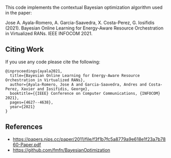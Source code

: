 
This code implements the contextual Bayesian optimization algorithm used in the paper:

Jose A. Ayala-Romero, A. Garcia-Saavedra, X. Costa-Perez, G. Iosifidis (2021). Bayesian Online Learning for Energy-Aware Resource Orchestration in Virtualized RANs. IEEE INFOCOM 2021.


## Citing Work
If you use any code please cite the following:
```
@inproceedings{ayala2021,
  title={Bayesian Online Learning for Energy-Aware Resource Orchestration in Virtualized RANs},
  author={Ayala-Romero, Jose A and Garcia-Saavedra, Andres and Costa-Perez, Xavier and Iosifidis, George},
  booktitle={{IEEE} Conference on Computer Communications, {INFOCOM} 2021},
  pages={4627--4638},
  year={2021}
}
```


## References
* https://papers.nips.cc/paper/2011/file/f3f1b7fc5a8779a9e618e1f23a7b7860-Paper.pdf
* https://github.com/fmfn/BayesianOptimization



